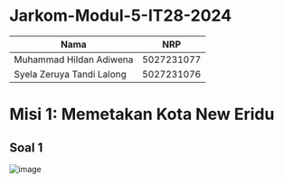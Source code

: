 # Jarkom-Modul-5-IT28-2024
|Nama  | NRP |
|--|--|
| Muhammad Hildan Adiwena | 5027231077 |
| Syela Zeruya Tandi Lalong | 5027231076 |

# Misi 1: Memetakan Kota New Eridu
## Soal 1
![image](https://github.com/user-attachments/assets/2647b3ff-95bd-4f65-822a-a9fcff585ea4)


